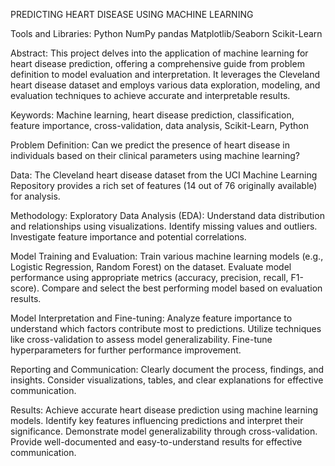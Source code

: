 PREDICTING HEART DISEASE USING MACHINE LEARNING

Tools and Libraries:
Python
NumPy
pandas
Matplotlib/Seaborn
Scikit-Learn

Abstract:
This project delves into the application of machine learning for heart disease prediction, offering a comprehensive guide from problem definition to model evaluation and interpretation. It leverages the Cleveland heart disease dataset and employs various data exploration, modeling, and evaluation techniques to achieve accurate and interpretable results.

Keywords: Machine learning, heart disease prediction, classification, feature importance, cross-validation, data analysis, Scikit-Learn, Python

Problem Definition:
Can we predict the presence of heart disease in individuals based on their clinical parameters using machine learning?

Data:
The Cleveland heart disease dataset from the UCI Machine Learning Repository provides a rich set of features (14 out of 76 originally available) for analysis.

Methodology:
Exploratory Data Analysis (EDA):
Understand data distribution and relationships using visualizations.
Identify missing values and outliers.
Investigate feature importance and potential correlations.

Model Training and Evaluation:
Train various machine learning models (e.g., Logistic Regression, Random Forest) on the dataset.
Evaluate model performance using appropriate metrics (accuracy, precision, recall, F1-score).
Compare and select the best performing model based on evaluation results.

Model Interpretation and Fine-tuning:
Analyze feature importance to understand which factors contribute most to predictions.
Utilize techniques like cross-validation to assess model generalizability.
Fine-tune hyperparameters for further performance improvement.

Reporting and Communication:
Clearly document the process, findings, and insights.
Consider visualizations, tables, and clear explanations for effective communication.

Results:
Achieve accurate heart disease prediction using machine learning models.
Identify key features influencing predictions and interpret their significance.
Demonstrate model generalizability through cross-validation.
Provide well-documented and easy-to-understand results for effective communication.

